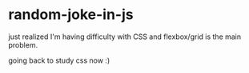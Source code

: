 # random-joke-in-js
just realized I'm having difficulty with CSS and flexbox/grid is the main problem.

going back to study css now :)
